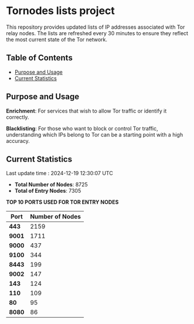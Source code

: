 # Tornodes lists project

This repository provides updated lists of IP addresses associated with Tor relay nodes. The lists are refreshed every 30 minutes to ensure they reflect the most current state of the Tor network.

## Table of Contents

- [Purpose and Usage](#purpose-and-usage)
- [Current Statistics](#current-statistics)


## Purpose and Usage

**Enrichment**: For services that wish to allow Tor traffic or identify it correctly.

**Blacklisting**: For those who want to block or control Tor traffic, understanding which IPs belong to Tor can be a starting point with a high accuracy.

## Current Statistics

Last update time : 2024-12-19 12:30:07 UTC

- **Total Number of Nodes**: 8725
- **Total of Entry Nodes**: 7305

**TOP 10 PORTS USED FOR TOR ENTRY NODES**

| **Port** | **Number of Nodes** |
|------|-----------------|
| **443**   | 2159  |
| **9001**   | 1711  |
| **9000**   | 437  |
| **9100**   | 344  |
| **8443**   | 199  |
| **9002**   | 147  |
| **143**   | 124  |
| **110**   | 109  |
| **80**   | 95  |
| **8080**   | 86  |

